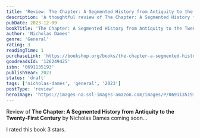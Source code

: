 ```yaml
---
title: 'Review: The Chapter: A Segmented History from Antiquity to the Twenty-First Century'
description: 'A thoughtful review of The Chapter: A Segmented History from Antiquity to the Twenty-First Century by Nicholas Dames'
pubDate: 2023-12-09
bookTitle: 'The Chapter: A Segmented History from Antiquity to the Twenty-First Century'
author: 'Nicholas Dames'
genre: 'General'
rating: 3
readingTime: 1
purchaseLink: 'https://bookshop.org/books/the-chapter-a-segmented-history-from-antiquity-to-the-twenty-first-century/9780691135199'
goodreadsId: '126249425'
isbn: '0691135193'
publishYear: 2023
status: 'draft'
tags: ['nicholas-dames', 'general', '2023']
postType: 'review'
heroImage: 'https://images-na.ssl-images-amazon.com/images/P/0691135193.01.L.jpg'
---
```


Review of **The Chapter: A Segmented History from Antiquity to the Twenty-First Century** by Nicholas Dames coming soon...

I rated this book 3 stars.
